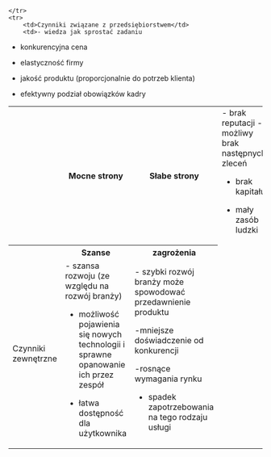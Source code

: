 <table>
    <tr>
        <th></th>
        <th>Mocne strony</th>
        <th>Słabe strony</th>
        
    </tr>
    <tr>
        <td>Czynniki związane z przedsiębiorstwem</td>
        <td>- wiedza jak sprostać zadaniu
        
        
- konkurencyjna cena
 
- elastyczność firmy
 

- jakość produktu (proporcjonalnie do potrzeb klienta)


- efektywny podział obowiązków kadry
</td>
        <td>- brak reputacji
- możliwy brak następnych zleceń


- brak kapitału


- mały zasób ludzki
</td>
    </tr>
            <th></th>
        <th>Szanse</th>
        <th>zagrożenia</th>
    <tr>
        <td>Czynniki zewnętrzne</td>
        <td>- szansa rozwoju (ze względu na rozwój branży)


- możliwość pojawienia się nowych technologii i sprawne opanowanie ich przez zespół


- łatwa dostępność dla użytkownika	
</td>
        <td>- szybki rozwój branży może spowodować przedawnienie produktu


-mniejsze doświadczenie od konkurencji


-rosnące wymagania rynku


- spadek zapotrzebowania na tego rodzaju usługi
</td>
    </tr>
</table>
